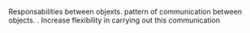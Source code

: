 ﻿Responsabilities between objexts. pattern of communication between objects.
. Increase flexibility in carrying out this communication